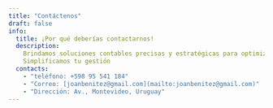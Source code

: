 ```yaml
---
title: "Contáctenos"
draft: false
info:
  title: ¡Por qué deberías contactarnos!
  description:
    Brindamos soluciones contables precisas y estratégicas para optimizar tus finanzas.
    Simplificamos tu gestión
  contacts:
    - "teléfono: +598 95 541 184"
    - "Correo: [joanbenitez@gmail.com](mailto:joanbenitez@gmail.com)"
    - "Dirección: Av., Montevideo, Uruguay"
---
```

